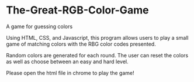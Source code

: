 # The-Great-RGB-Color-Game
A game for guessing colors

Using HTML, CSS, and Javascript, this program allows users to play a small game of matching colors with the RBG color codes presented. 

Random colors are generated for each round. The user can reset the colors as well as choose between an easy and hard level.


Please open the html file in chrome to play the game!

